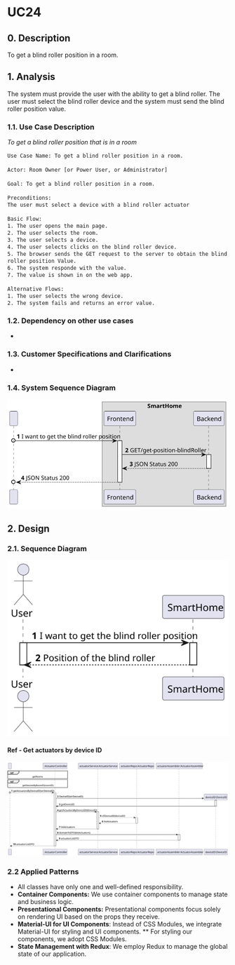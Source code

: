 # UC24

## 0. Description

To get a blind roller position in a room.

## 1. Analysis

The system must provide the user with the ability to get a blind roller. The user must select the blind roller device
and the system must send the blind roller position value.

### 1.1. Use Case Description

_To get a blind roller position that is in a room_

    Use Case Name: To get a blind roller position in a room.

    Actor: Room Owner [or Power User, or Administrator]

    Goal: To get a blind roller position in a room.

    Preconditions:
    The user must select a device with a blind roller actuator    

    Basic Flow:
    1. The user opens the main page.
    2. The user selects the room.
    3. The user selects a device.
    4. The user selects clicks on the blind roller device.
    5. The browser sends the GET request to the server to obtain the blind roller position Value.
    6. The system responde with the value.
    7. The value is shown in on the web app.
    
    Alternative Flows:
    1. The user selects the wrong device.
    2. The system fails and returns an error value.

### 1.2. Dependency on other use cases
-

### 1.3. Customer Specifications and Clarifications
-

### 1.4. System Sequence Diagram

![UC024-SSD](artifacts/UC24_SSD.svg)

## 2. Design

### 2.1. Sequence Diagram

![UC016-SD](artifacts/UC24_SD.svg)

#### Ref - Get actuators by device ID

![UC015-SD-ref1](../uc15_toGetActuatorsByDeviceID/artifacts/uc15_SD_v1.svg)

### 2.2 Applied Patterns

- All classes have only one and well-defined responsibility.
- **Container Components:** We use container components to manage state and business logic.
- **Presentational Components:** Presentational components focus solely on rendering UI based on the props they receive.
- **Material-UI for UI Components**: Instead of CSS Modules, we integrate Material-UI for styling and UI components. **
  For styling our components, we adopt CSS Modules.
- **State Management with Redux**: We employ Redux to manage the global state of our application.